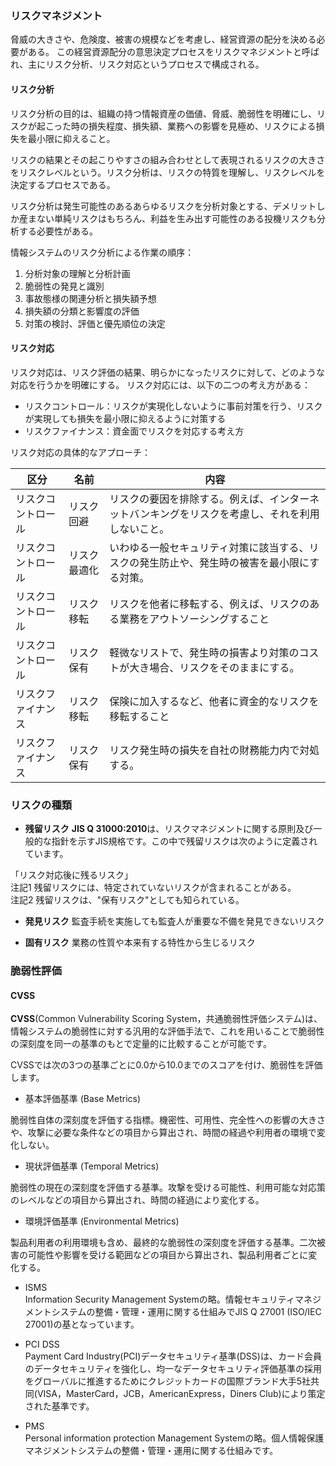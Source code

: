 ### リスクマネジメント
脅威の大きさや、危険度、被害の規模などを考慮し、経営資源の配分を決める必要がある。
この経営資源配分の意思決定プロセスをリスクマネジメントと呼ばれ、主にリスク分析、リスク対応というプロセスで構成される。

#### リスク分析
リスク分析の目的は、組織の持つ情報資産の価値、脅威、脆弱性を明確にし、リスクが起こった時の損失程度、損失額、業務への影響を見極め、リスクによる損失を最小限に抑えること。

リスクの結果とその起こりやすさの組み合わせとして表現されるリスクの大きさをリスクレベルという。リスク分析は、リスクの特質を理解し、リスクレベルを決定するプロセスである。

リスク分析は発生可能性のあるあらゆるリスクを分析対象とする、デメリットしか産まない単純リスクはもちろん、利益を生み出す可能性のある投機リスクも分析する必要性がある。

情報システムのリスク分析による作業の順序：
1. 分析対象の理解と分析計画
2. 脆弱性の発見と識別
3. 事故態様の関連分析と損失額予想
4. 損失額の分類と影響度の評価
5. 対策の検討、評価と優先順位の決定

#### リスク対応
リスク対応は、リスク評価の結果、明らかになったリスクに対して、どのような対応を行うかを明確にする。
リスク対応には、以下の二つの考え方がある：
- リスクコントロール：リスクが実現化しないように事前対策を行う、リスクが実現しても損失を最小限に抑えるように対策する
- リスクファイナンス：資金面でリスクを対応する考え方

リスク対応の具体的なアプローチ：

| 区分               | 名前         | 内容                                                                                             |
| ------------------ | ------------ | ------------------------------------------------------------------------------------------------ |
| リスクコントロール | リスク回避   | リスクの要因を排除する。例えば、インターネットバンキングをリスクを考慮し、それを利用しないこと。 |
| リスクコントロール | リスク最適化 | いわゆる一般セキュリティ対策に該当する、リスクの発生防止や、発生時の被害を最小限にする対策。     |
| リスクコントロール | リスク移転   | リスクを他者に移転する、例えば、リスクのある業務をアウトソーシングすること                       |
| リスクコントロール | リスク保有   | 軽微なリストで、発生時の損害より対策のコストが大き場合、リスクをそのままにする。                 |
| リスクファイナンス | リスク移転   | 保険に加入するなど、他者に資金的なリスクを移転すること                                           |
| リスクファイナンス | リスク保有   | リスク発生時の損失を自社の財務能力内で対処する。                                                 |


### リスクの種類

- **残留リスク**
**JIS Q 31000:2010**は、リスクマネジメントに関する原則及び一般的な指針を示すJIS規格です。この中で残留リスクは次のように定義されています。  
  
「リスク対応後に残るリスク」  
注記1 残留リスクには、特定されていないリスクが含まれることがある。  
注記2 残留リスクは、"保有リスク"としても知られている。

- **発見リスク**
監査手続を実施しても監査人が重要な不備を発見できないリスク

- **固有リスク**
業務の性質や本来有する特性から生じるリスク


### 脆弱性評価

#### CVSS
**CVSS**(Common Vulnerability Scoring System，共通脆弱性評価システム)は、情報システムの脆弱性に対する汎用的な評価手法で、これを用いることで脆弱性の深刻度を同一の基準のもとで定量的に比較することが可能です。  
  
CVSSでは次の3つの基準ごとに0.0から10.0までのスコアを付け、脆弱性を評価します。

- 基本評価基準 (Base Metrics)

脆弱性自体の深刻度を評価する指標。機密性、可用性、完全性への影響の大きさや、攻撃に必要な条件などの項目から算出され、時間の経過や利用者の環境で変化しない。

- 現状評価基準 (Temporal Metrics)

脆弱性の現在の深刻度を評価する基準。攻撃を受ける可能性、利用可能な対応策のレベルなどの項目から算出され、時間の経過により変化する。

- 環境評価基準 (Environmental Metrics)

製品利用者の利用環境も含め、最終的な脆弱性の深刻度を評価する基準。二次被害の可能性や影響を受ける範囲などの項目から算出され、製品利用者ごとに変化する。


- ISMS  
    Information Security Management Systemの略。情報セキュリティマネジメントシステムの整備・管理・運用に関する仕組みでJIS Q 27001 (ISO/IEC 27001)の基となっています。

- PCI DSS  
    Payment Card Industry(PCI)データセキュリティ基準(DSS)は、カード会員のデータセキュリティを強化し、均一なデータセキュリティ評価基準の採用をグローバルに推進するためにクレジットカードの国際ブランド大手5社共同(VISA，MasterCard，JCB，AmericanExpress，Diners Club)により策定された基準です。

- PMS  
    Personal information protection Management Systemの略。個人情報保護マネジメントシステムの整備・管理・運用に関する仕組みです。